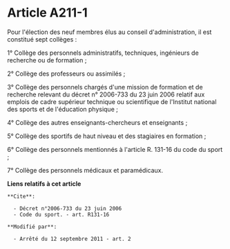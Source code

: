 # Article A211-1

Pour l'élection des neuf membres élus au conseil d'administration, il est constitué sept collèges : 

1° Collège des personnels administratifs, techniques, ingénieurs de recherche ou de formation ; 

2° Collège des professeurs ou assimilés ; 

3° Collège des personnels chargés d'une mission de formation et de recherche relevant du décret n° 2006-733 du 23 juin 2006
relatif aux emplois de cadre supérieur technique ou scientifique de l'Institut national des sports et de l'éducation
physique ; 

4° Collège des autres enseignants-chercheurs et enseignants ; 

5° Collège des sportifs de haut niveau et des stagiaires en formation ; 

6° Collège des personnels mentionnés à l'article R. 131-16 du code du sport ; 

7° Collège des personnels médicaux et paramédicaux.

**Liens relatifs à cet article**

	**Cite**:

	  - Décret n°2006-733 du 23 juin 2006
	  - Code du sport. - art. R131-16

	**Modifié par**:

	  - Arrêté du 12 septembre 2011 - art. 2
